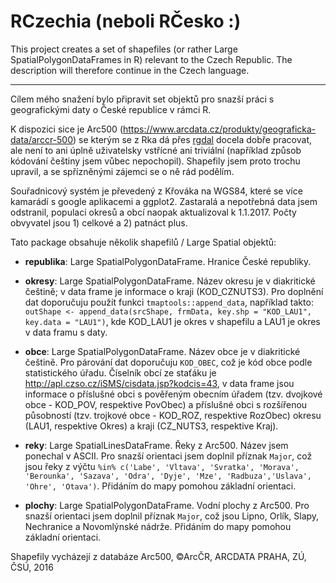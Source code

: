 # RCzechia (neboli RČesko :)

This project creates a set of shapefiles (or rather Large SpatialPolygonDataFrames in R) relevant to the Czech Republic. The description will therefore continue in the Czech language.
- - - - - 
Cílem mého snažení bylo připravit set objektů pro snazší práci s geografickými daty o České republice v rámci R. 

K dispozici sice je Arc500 (https://www.arcdata.cz/produkty/geograficka-data/arccr-500) se kterým se z Rka dá přes [rgdal](https://cran.r-project.org/web/packages/rgdal/index.html) docela dobře pracovat, ale není to ani úplně uživatelsky vstřícné ani triviální (například způsob kódování češtiny jsem vůbec nepochopil). Shapefily jsem proto trochu upravil, a se spřízněnými zájemci se o ně rád podělím.

Souřadnicový systém je převedený z Křováka na WGS84, které se více kamarádí s google aplikacemi a ggplot2. Zastaralá a nepotřebná data jsem odstranil, populaci okresů a obcí naopak aktualizoval k 1.1.2017. Počty obvyvatel jsou 1) celkové a 2) patnáct plus.

Tato package obsahuje několik shapefilů / Large Spatial objektů:
* **republika**: Large SpatialPolygonDataFrame. Hranice České republiky.

* **okresy**: Large SpatialPolygonDataFrame. Název okresu je v diakritické češtině; v data frame je informace o kraji (KOD_CZNUTS3).
Pro doplnění dat doporučuju použít funkci `tmaptools::append_data`, například takto:  `outShape <- append_data(srcShape, frmData, key.shp = "KOD_LAU1", key.data = "LAU1")`, kde KOD_LAU1 je okres v shapefilu a LAU1 je okres v data framu s daty.

* **obce**: Large SpatialPolygonDataFrame. Název obce je v diakritické češtině. 
Pro párování dat doporučuju `KOD_OBEC`, což je kód obce podle statistického úřadu. Číselník obcí ze staťáku je http://apl.czso.cz/iSMS/cisdata.jsp?kodcis=43, v data frame jsou informace o příslušné obci s pověřeným obecním úřadem (tzv. dvojkové obce - KOD_POV, respektive PovObec) a příslušné obci s rozšířenou působností (tzv. trojkové obce - KOD_ROZ, respektive RozObec) okresu (LAU1, respektive Okres) a kraji (CZ_NUTS3, respektive Kraj).

* **reky**: Large SpatialLinesDataFrame. Řeky z Arc500. Název jsem ponechal v ASCII.
Pro snazší orientaci jsem doplnil příznak `Major`, což jsou řeky z výčtu `%in% c('Labe', 'Vltava', 'Svratka', 'Morava', 'Berounka', 'Sazava', 'Odra', 'Dyje', 'Mze', 'Radbuza','Uslava', 'Ohre', 'Otava')`. Přidáním do mapy pomohou základní orientaci.  

* **plochy**: Large SpatialPolygonDataFrame. Vodní plochy z Arc500.
Pro snazší orientaci jsem doplnil příznak `Major`, což jsou Lipno, Orlík, Slapy, Nechranice a Novomlýnské nádrže. Přidáním do mapy pomohou základní orientaci.  
  
Shapefily vycházejí z databáze Arc500, ©ArcČR, ARCDATA PRAHA, ZÚ, ČSÚ, 2016
